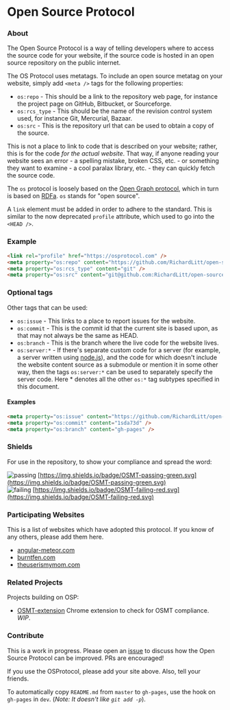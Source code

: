 # Open Source Protocol

### About

The Open Source Protocol is a way of telling developers where to access the source code for your website, if the source code is hosted in an open source repository on the public internet.

The OS Protocol uses metatags. To include an open source metatag on your website, simply add `<meta />` tags for the following properties:

* `os:repo` - This should be a link to the repository web page, for instance the project page on GitHub, Bitbucket, or Sourceforge.
* `os:rcs_type` - This should be the name of the revision control system used, for instance Git, Mercurial, Bazaar.
* `os:src` - This is the repository url that can be used to obtain a copy of the source.

This is not a place to link to code that is described on your website; rather, this is for the code _for the actual website_. That way, if anyone reading your website sees an error - a spelling mistake, broken CSS, etc. - or something they want to examine - a cool paralax library, etc. - they can quickly fetch the source code.

The `os` protocol is loosely based on the [Open Graph protocol](http://ogp.me/), which in turn is based on [RDFa](https://en.wikipedia.org/wiki/RDFa). `os` stands for "open source".

A `link` element must be added in order to adhere to the standard. This is similar to the now deprecated `profile` attribute, which used to go into the `<HEAD />`.

### Example

```html
<link rel="profile" href="https://osprotocol.com" />
<meta property="os:repo" content="https://github.com/RichardLitt/open-source-protocol" />
<meta property="os:rcs_type" content="git" />
<meta property="os:src" content="git@github.com:RichardLitt/open-source-protocol.git" />
```

### Optional tags

Other tags that can be used:

* `os:issue` - This links to a place to report issues for the website.
* `os:commit` - This is the commit id that the current site is based upon, as that may not always be the same as HEAD.
* `os:branch` - This is the branch where the live code for the website lives.
* `os:server:*` - If there's separate custom code for a server (for example, a server written using [node.js](https://nodejs.org)), and the code for which doesn't include the website content source as a submodule or mention it in some other way, then the tags `os:server:*` can be used to separately specify the server code. Here \* denotes all the other `os:*` tag subtypes specified in this document.

#### Examples

```html
<meta property="os:issue" content="https://github.com/RichardLitt/open-source-protocol/issues" />
<meta property="os:commit" content="1sda73d" />
<meta property="os:branch" content="gh-pages" />
```

### Shields

For use in the repository, to show your compliance and spread the word:

![passing](https://img.shields.io/badge/OSMT-passing-green.svg) [https://img.shields.io/badge/OSMT-passing-green.svg](https://img.shields.io/badge/OSMT-passing-green.svg)  
![failing](https://img.shields.io/badge/OSMT-failing-red.svg) [https://img.shields.io/badge/OSMT-failing-red.svg](https://img.shields.io/badge/OSMT-failing-red.svg)

### Participating Websites

This is a list of websites which have adopted this protocol. If you know of any others, please add them here.

* [angular-meteor.com](http://angular-meteor.com/)
* [burntfen.com](http://burntfen.com)
* [theuserismymom.com](http://theuserismymom.com)

### Related Projects

Projects building on OSP:

* [OSMT-extension](https://github.com/RichardLitt/osmt-extension) Chrome extension to check for OSMT compliance. _WIP_.

### Contribute

This is a work in progress. Please open an [issue](https://github.com/RichardLitt/open-source-protocol/issues) to discuss how the Open Source Protocol can be improved. PRs are encouraged!

If you use the OSProtocol, please add your site above. Also, tell your friends.

To automatically copy `README.md` from `master` to `gh-pages`, use the hook on `gh-pages` in `dev`. (_Note: It doesn't like `git add -p`_).
